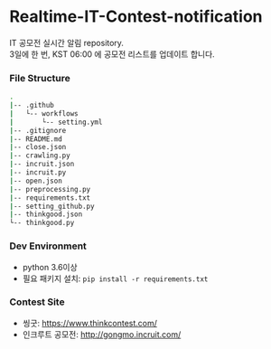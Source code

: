 # Realtime-IT-Contest-notification
IT 공모전 실시간 알림 repository.<br>
3일에 한 번, KST 06:00 에 공모전 리스트를 업데이트 합니다.

### File Structure
```bash
.
|-- .github
|   └-- workflows
|       └-- setting.yml
|-- .gitignore
|-- README.md
|-- close.json
|-- crawling.py
|-- incruit.json
|-- incruit.py
|-- open.json
|-- preprocessing.py
|-- requirements.txt
|-- setting_github.py
|-- thinkgood.json
└-- thinkgood.py
```

### Dev Environment
* python 3.6이상
* 필요 패키지 설치: ```pip install -r requirements.txt```

### Contest Site
* 씽굿: https://www.thinkcontest.com/
* 인크루트 공모전: http://gongmo.incruit.com/

